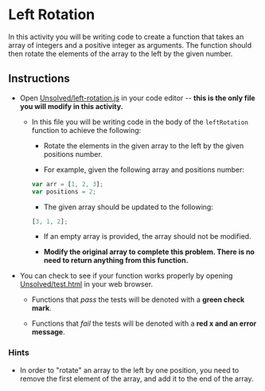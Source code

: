 # Left Rotation

In this activity you will be writing code to create a function that takes an array of integers and a positive integer as arguments. The function should then rotate the elements of the array to the left by the given number.

## Instructions

- Open [Unsolved/left-rotation.js](Unsolved/left-rotation.js) in your code editor -- **this is the only file you will modify in this activity.**

  - In this file you will be writing code in the body of the `leftRotation` function to achieve the following:

    - Rotate the elements in the given array to the left by the given positions number.

    - For example, given the following array and positions number:

    ```js
    var arr = [1, 2, 3];
    var positions = 2;
    ```

    - The given array should be updated to the following:

    ```js
    [3, 1, 2];
    ```

    - If an empty array is provided, the array should not be modified.

    - **Modify the original array to complete this problem. There is no need to return anything from this function.**

- You can check to see if your function works properly by opening [Unsolved/test.html](Unsolved/test.html) in your web browser.

  - Functions that _pass_ the tests will be denoted with a **green check mark**.

  - Functions that _fail_ the tests will be denoted with a **red x and an error message**.

### Hints

- In order to "rotate" an array to the left by one position, you need to remove the first element of the array, and add it to the end of the array.
